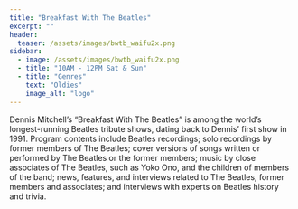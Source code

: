 ```yaml
---
title: "Breakfast With The Beatles"
excerpt: ""
header:
  teaser: /assets/images/bwtb_waifu2x.png
sidebar:
  - image: /assets/images/bwtb_waifu2x.png
  - title: "10AM - 12PM Sat & Sun"
  - title: "Genres"
    text: "Oldies"
    image_alt: "logo"
---
```


Dennis Mitchell’s “Breakfast With The Beatles” is among the world’s longest-running Beatles tribute shows, dating back to Dennis’ first show in 1991. Program contents include Beatles recordings; solo recordings by former members of The Beatles; cover versions of songs written or performed by The Beatles or the former members; music by close associates of The Beatles, such as Yoko Ono, and the children of members of the band; news, features, and interviews related to The Beatles, former members and associates; and interviews with experts on Beatles history and trivia.
